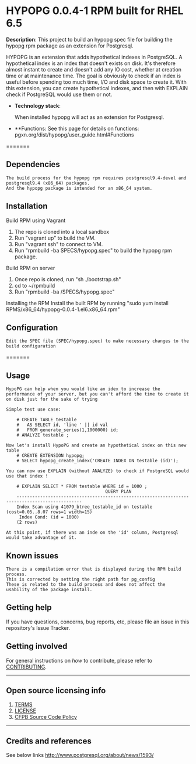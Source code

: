 # HYPOPG 0.0.4-1 RPM built for RHEL 6.5

**Description**: This project to build an hypopg spec file for building the hypopg rpm package as an extension for Postgresql.

HYPOPG is an extension that adds hypothetical indexes in PostgreSQL. 
    A hypothetical index is an index that doesn't exists on disk. 
    It's therefore almost instant to create and doesn't add any IO cost, whether at creation time or at maintenance time. 
    The goal is obviously to check if an index is useful before spending too much time, I/O and disk space to create it.
    With this extension, you can create hypothetical indexes, and then with EXPLAIN check if PostgreSQL would use them or not.



  - **Technology stack**: 

    When installed hypopg will act as an extension for Postgresql. 


  - **Functions: 
    See this page for details on functions: pgxn.org/dist/hypopg/user_guide.html#Functions


=======

## Dependencies

    The build process for the hypopg rpm requires postgresql9.4-devel and postgresql9.4 (x86_64) packages. 
    And the hypopg package is intended for an x86_64 system.

## Installation

Build RPM using Vagrant
1. The repo is cloned into a local sandbox
2. Run "vagrant up" to build the VM.
3. Run "vagrant ssh" to connect to VM.
4. Run "rpmbuild -ba SPECS/hypopg.spec" to build the hypopg rpm package.

Build RPM on server
1. Once repo is cloned, run "sh ./bootstrap.sh"
2. cd to ~/rpmbuild 
3. Run "rpmbuild -ba /SPECS/hypopg.spec"

Installing the RPM 
Install the built RPM by running "sudo yum install RPMS/x86_64/hypopg-0.0.4-1.el6.x86_64.rpm"

## Configuration

    Edit the SPEC file (SPEC/hypopg.spec) to make necessary changes to the build configuration

=======

## Usage

    HypoPG can help when you would like an idex to increase the performance of your server, but you can't afford the time to create it on disk just for the sake of trying
    
    Simple test use case:

        # CREATE TABLE testable 
        #   AS SELECT id, 'line ' || id val 
        #   FROM generate_series(1,1000000) id;
        # ANALYZE testable ;

    Now let's install HypoPG and create an hypothetical index on this new table 
        # CREATE EXTENSION hypopg;
        # SELECT hypopg_create_index('CREATE INDEX ON testable (id)');

    You can now use EXPLAIN (without ANALYZE) to check if PostgreSQL would use that index !

        # EXPLAIN SELECT * FROM testable WHERE id = 1000 ;
                                          QUERY PLAN
        -----------------------------------------------------------------------------------------------
        Index Scan using 41079_btree_testable_id on testable  (cost=0.05..8.07 rows=1 width=15)
         Index Cond: (id = 1000)
        (2 rows)

    At this point, if there was an inde on the 'id' column, Postgresql would take advantage of it.

## Known issues

    There is a compilation error that is displayed during the RPM build process. 
    This is corrected by setting the right path for pg_config
    These is related to the build process and does not affect the usability of the package install.

## Getting help

If you have questions, concerns, bug reports, etc, please file an issue in this repository's Issue Tracker.


## Getting involved

For general instructions on _how_ to contribute, please refer to [CONTRIBUTING](CONTRIBUTING.md).


----

## Open source licensing info
1. [TERMS](TERMS.md)
2. [LICENSE](LICENSE)
3. [CFPB Source Code Policy](https://github.com/cfpb/source-code-policy/)


----

## Credits and references

See below links
http://www.postgresql.org/about/news/1593/
